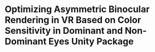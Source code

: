 # Optimizing Asymmetric Binocular Rendering in VR Based on Color Sensitivity in Dominant and Non-Dominant Eyes Unity Package
